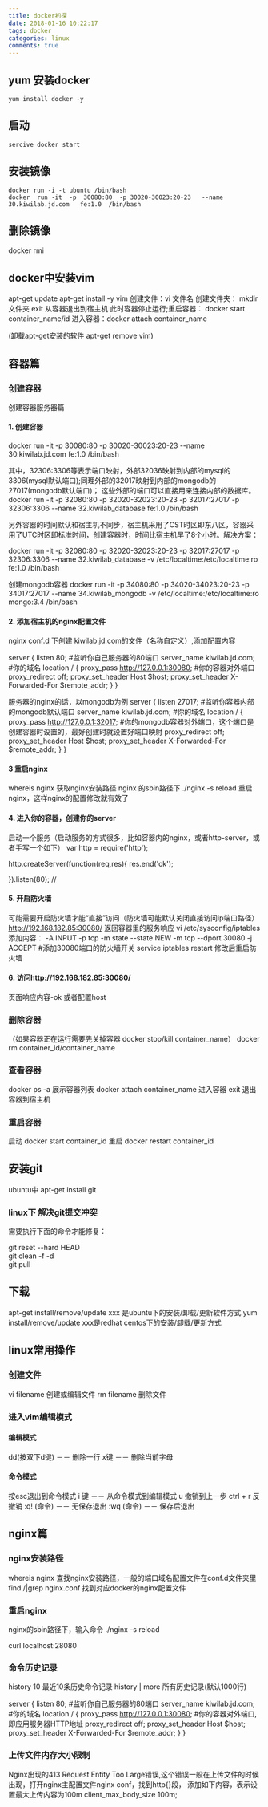 ```yaml
---
title: docker初探
date: 2018-01-16 10:22:17
tags: docker
categories: linux
comments: true
---
```


## yum 安装docker
```
yum install docker -y
```
<!-- more -->
## 启动
```
sercive docker start
```

## 安装镜像
```
docker run -i -t ubuntu /bin/bash
docker  run -it  -p  30080:80  -p 30020-30023:20-23   --name 30.kiwilab.jd.com   fe:1.0  /bin/bash 
```
## 删除镜像
docker rmi
## docker中安装vim
apt-get update
apt-get install -y vim
创建文件：vi 文件名
创建文件夹： mkdir 文件夹
exit 从容器退出到宿主机 此时容器停止运行;重启容器： docker start container_name/id
进入容器：docker attach container_name

(卸载apt-get安装的软件 apt-get remove vim)
## 容器篇

### 创建容器
创建容器服务器篇

#### 1. 创建容器
docker  run -it  -p  30080:80  -p 30020-30023:20-23   --name 30.kiwilab.jd.com   fe:1.0  /bin/bash 

其中，32306:3306等表示端口映射，外部32036映射到内部的mysql的3306(mysql默认端口);同理外部的32017映射到内部的mongodb的27017(mongodb默认端口)；
这些外部的端口可以直接用来连接内部的数据库。
docker  run -it  -p  32080:80  -p 32020-32023:20-23 -p 32017:27017  -p 32306:3306  --name 32.kiwilab_database   fe:1.0  /bin/bash 

另外容器的时间默认和宿主机不同步，宿主机采用了CST时区即东八区，容器采用了UTC时区即标准时间，创建容器时，时间比宿主机早了8个小时。解决方案：

docker  run -it  -p  32080:80  -p 32020-32023:20-23 -p 32017:27017  -p 32306:3306  --name 32.kiwilab_database -v /etc/localtime:/etc/localtime:ro  fe:1.0  /bin/bash 


创建mongodb容器
docker  run -it  -p  34080:80  -p 34020-34023:20-23 -p 34017:27017  --name 34.kiwilab_mongodb -v /etc/localtime:/etc/localtime:ro  mongo:3.4  /bin/bash 
#### 2. 添加宿主机的nginx配置文件
nginx conf.d 下创建 kiwilab.jd.com的文件（名称自定义）,添加配置内容 

server {
    listen       80; #监听你自己服务器的80端口
    server_name  kiwilab.jd.com; #你的域名
    location / {
        proxy_pass       http://127.0.0.1:30080; #你的容器对外端口
        proxy_redirect   off;
        proxy_set_header Host    $host;
        proxy_set_header X-Forwarded-For $remote_addr;
    }
}

服务器的nginx的话，以mongodb为例
server {
    listen       27017; #监听你容器内部的mongodb默认端口
    server_name  kiwilab.jd.com; #你的域名
    location / {
        proxy_pass       http://127.0.0.1:32017; #你的mongodb容器对外端口，这个端口是创建容器时设置的，最好创建时就设置好端口映射
        proxy_redirect   off;
        proxy_set_header Host    $host;
        proxy_set_header X-Forwarded-For $remote_addr;
    }
}

#### 3 重启nginx  
whereis nginx  获取nginx安装路径
nginx 的sbin路径下 ./nginx -s reload 重启nginx，这样nginx的配置修改就有效了

#### 4. 进入你的容器，创建你的server
启动一个服务（启动服务的方式很多，比如容器内的nginx，或者http-server，或者手写一个如下）
var http = require('http');

http.createServer(function(req,res){
res.end('ok');

}).listen(80); // 

#### 5. 开启防火墙
可能需要开启防火墙才能“直接”访问（防火墙可能默认关闭直接访问ip端口路径） http://192.168.182.85:30080/ 返回容器里的服务响应
vi /etc/sysconfig/iptables  添加内容：
-A INPUT -p tcp -m state --state NEW -m tcp --dport 30080 -j ACCEPT   #添加30080端口的防火墙开关
service iptables restart   修改后重启防火墙

#### 6. 访问http://192.168.182.85:30080/
页面响应内容-ok
或者配置host 

### 删除容器
（如果容器正在运行需要先关掉容器 docker stop/kill container_name）
docker rm container_id/container_name

### 查看容器
docker ps -a  展示容器列表
docker attach container_name   进入容器
exit   退出容器到宿主机

### 重启容器
启动 docker start container_id
重启 docker restart container_id


## 安装git
ubuntu中 apt-get install git
### linux下 解决git提交冲突
需要执行下面的命令才能修复：

git reset --hard HEAD    
git clean -f -d    
git pull

## 下载
apt-get install/remove/update xxx 是ubuntu下的安装/卸载/更新软件方式
yum install/remove/update xxx是redhat centos下的安装/卸载/更新方式 


## linux常用操作
### 创建文件
vi filename 创建或编辑文件
rm filename 删除文件
### 进入vim编辑模式

#### 编辑模式

dd(按双下d键)   －－  删除一行
x键     －－  删除当前字母

#### 命令模式
按esc退出到命令模式
i 键     －－  从命令模式到编辑模式
u 撤销到上一步
ctrl + r 反撤销
:q! (命令)     －－  无保存退出
:wq (命令)  －－  保存后退出

## nginx篇

### nginx安装路径
whereis nginx  查找nginx安装路径，一般的端口域名配置文件在conf.d文件夹里
find /|grep nginx.conf    找到对应docker的nginx配置文件

### 重启nginx
nginx的sbin路径下，输入命令 ./nginx -s reload

 curl localhost:28080

### 命令历史记录
history 10  最近10条历史命令记录
history | more 所有历史记录(默认1000行)

server {
    listen       80; #监听你自己服务器的80端口
    server_name  kiwilab.jd.com; #你的域名
    location / {
        proxy_pass       http://127.0.0.1:30080; #你的容器对外端口,即应用服务器HTTP地址
        proxy_redirect   off;
        proxy_set_header Host    $host;
        proxy_set_header X-Forwarded-For $remote_addr;
    }
}

### 上传文件内存大小限制
 Nginx出现的413 Request Entity Too Large错误,这个错误一般在上传文件的时候出现，打开nginx主配置文件nginx conf，找到http{}段，
 添加如下内容，表示设置最大上传内容为100m
client_max_body_size  100m; 
